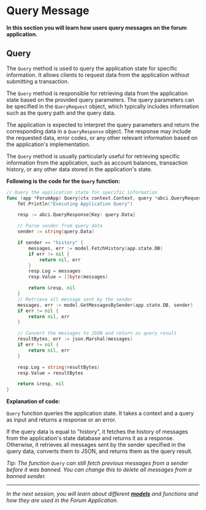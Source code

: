 # Query Message

**In this section you will learn how users query messages on the forum application.**

## Query

The `Query` method is used to query the application state for specific information. It allows clients to request data
from the application without submitting a transaction.

The `Query` method is responsible for retrieving data from the application state based on the provided query parameters.
The query parameters can be specified in the `QueryRequest` object, which typically includes information such as the
query path and the query data.

The application is expected to interpret the query parameters and return the corresponding data in a `QueryResponse` object.
The response may include the requested data, error codes, or any other relevant information based on the application's implementation.

The `Query` method is usually particularly useful for retrieving specific information from the application, such as
account balances, transaction history, or any other data stored in the application's state.

**Following is the code for the `Query` function:**

```go
// Query the application state for specific information
func (app *ForumApp) Query(ctx context.Context, query *abci.QueryRequest) (*abci.QueryResponse, error) {
	fmt.Println("Executing Application Query")

	resp := abci.QueryResponse{Key: query.Data}

	// Parse sender from query data
	sender := string(query.Data)

	if sender == "history" {
		messages, err := model.FetchHistory(app.state.DB)
		if err != nil {
			return nil, err
		}
		resp.Log = messages
		resp.Value = []byte(messages)

		return &resp, nil
	}
	// Retrieve all message sent by the sender
	messages, err := model.GetMessagesBySender(app.state.DB, sender)
	if err != nil {
		return nil, err
	}

	// Convert the messages to JSON and return as query result
	resultBytes, err := json.Marshal(messages)
	if err != nil {
		return nil, err
	}

	resp.Log = string(resultBytes)
	resp.Value = resultBytes

	return &resp, nil
}
```

**Explanation of code:**

`Query` function queries the application state. It takes a context and a query as input and returns a response or an error.

If the query data is equal to "history", it fetches the history of messages from the application's state database and
returns it as a response. Otherwise, it retrieves all messages sent by the sender specified in the query data,
converts them to JSON, and returns them as the query result.

*Tip: The function `Query` can still fetch previous messages from a sender before it was banned. You can change this to
delete all messages from a banned sender.*

---------------

*In the next session, you will learn about different [**models**](5.model.md) and functions and how they are used in the Forum Application.*

